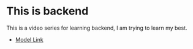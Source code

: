 # This is backend

This is a video series for learning backend, I am trying to learn my best.

- [Model Link](https://app.eraser.io/workspace/YtPqZ1VogxGy1jxzIDkzj?origin=share)
